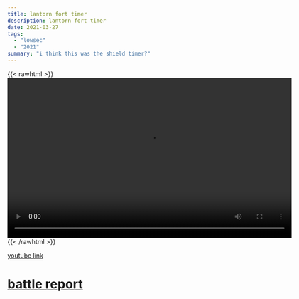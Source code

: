 ```yaml
---
title: lantorn fort timer
description: lantorn fort timer
date: 2021-03-27
tags:
  - "lowsec"
  - "2021"
summary: "i think this was the shield timer?"
---
```


{{< rawhtml >}}<video width="640" height="360" controls>
<source src="https://crowdfile.net/snuffed/lantorn-fort-timer.mp4" type="video/mp4">
Your browser does not support the video tag.</video>{{< /rawhtml >}}

[youtube link](https://www.youtube.com/watch?v=yNDgCIPkJ0A)

# [battle report](https://br.evetools.org/related/30002540/202103272100)
